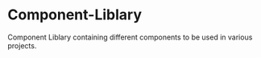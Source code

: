 # Component-Liblary
 Component Liblary containing different components to be used in various projects.
